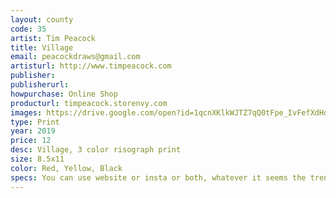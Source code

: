 ```yaml
---
layout: county 
code: 35
artist: Tim Peacock
title: Village
email: peacockdraws@gmail.com
artisturl: http://www.timpeacock.com
publisher: 
publisherurl: 
howpurchase: Online Shop
producturl: timpeacock.storenvy.com
images: https://drive.google.com/open?id=1qcnXKlkWJTZ7qQ0tFpe_IvFefXdHdNnQ
type: Print
year: 2019
price: 12
desc: Village, 3 color risograph print
size: 8.5x11
color: Red, Yellow, Black
specs: You can use website or insta or both, whatever it seems the trend is. 
---
```


